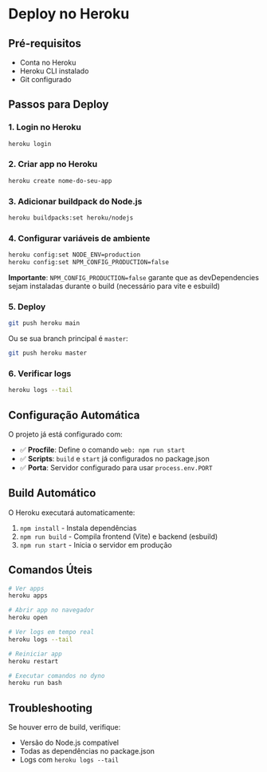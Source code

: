 # Deploy no Heroku

## Pré-requisitos
- Conta no Heroku
- Heroku CLI instalado
- Git configurado

## Passos para Deploy

### 1. Login no Heroku
```bash
heroku login
```

### 2. Criar app no Heroku
```bash
heroku create nome-do-seu-app
```

### 3. Adicionar buildpack do Node.js
```bash
heroku buildpacks:set heroku/nodejs
```

### 4. Configurar variáveis de ambiente
```bash
heroku config:set NODE_ENV=production
heroku config:set NPM_CONFIG_PRODUCTION=false
```

**Importante**: `NPM_CONFIG_PRODUCTION=false` garante que as devDependencies sejam instaladas durante o build (necessário para vite e esbuild)

### 5. Deploy
```bash
git push heroku main
```

Ou se sua branch principal é `master`:
```bash
git push heroku master
```

### 6. Verificar logs
```bash
heroku logs --tail
```

## Configuração Automática

O projeto já está configurado com:
- ✅ **Procfile**: Define o comando `web: npm run start`
- ✅ **Scripts**: `build` e `start` já configurados no package.json
- ✅ **Porta**: Servidor configurado para usar `process.env.PORT`

## Build Automático

O Heroku executará automaticamente:
1. `npm install` - Instala dependências
2. `npm run build` - Compila frontend (Vite) e backend (esbuild)
3. `npm run start` - Inicia o servidor em produção

## Comandos Úteis

```bash
# Ver apps
heroku apps

# Abrir app no navegador
heroku open

# Ver logs em tempo real
heroku logs --tail

# Reiniciar app
heroku restart

# Executar comandos no dyno
heroku run bash
```

## Troubleshooting

Se houver erro de build, verifique:
- Versão do Node.js compatível
- Todas as dependências no package.json
- Logs com `heroku logs --tail`
